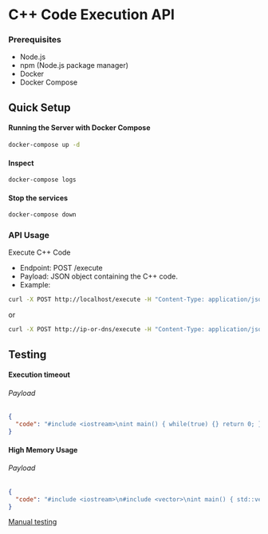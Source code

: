 # C++ Code Execution API

### Prerequisites

- Node.js
- npm (Node.js package manager)
- Docker
- Docker Compose

## Quick Setup

#### Running the Server with Docker Compose
```bash
docker-compose up -d
```

#### Inspect 
```bash
docker-compose logs
```

#### Stop the services
```bash
docker-compose down
```

### API Usage

Execute C++ Code
- Endpoint: POST /execute
- Payload: JSON object containing the C++ code.
- Example:
```bash
curl -X POST http://localhost/execute -H "Content-Type: application/json" -d "{\"code\":\"#include <iostream>\\nint main() { std::cout << \\\"Hello World\\\" << std::endl; return 0; }\"}"
```
or
```bash
curl -X POST http://ip-or-dns/execute -H "Content-Type: application/json" -d "{\"code\":\"#include <iostream>\\nint main() { std::cout << \\\"Hello World\\\" << std::endl; return 0; }\"}"
```

## Testing

#### Execution timeout
###### Payload
```json
{
  "code": "#include <iostream>\nint main() { while(true) {} return 0; }"
}
```

#### High Memory Usage
###### Payload
```json
{
  "code": "#include <iostream>\n#include <vector>\nint main() { std::vector<int> v(100000000); return 0; }"
}
```

[Manual testing](tests)